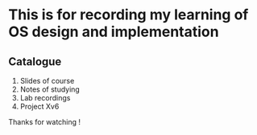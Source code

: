 # This is for recording my learning of OS design and implementation
## Catalogue 
1. Slides of course
2. Notes of studying
3. Lab recordings
4. Project Xv6

Thanks for watching !
